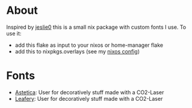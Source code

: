 # About
Inspired by [jeslie0](https://github.com/jeslie0/fonts/tree/main) this is a small nix package with custom fonts I use.
To use it:
- add this flake as input to your nixos or home-manager flake
- add this to nixpkgs.overlays
(see my [nixos config](https://github.com/green-lad/nixos/blob/niri-wayland/flake.nix))

# Fonts
- [Astetica](https://www.1001fonts.com/astetica-font.html): User for decoratively stuff made with a CO2-Laser
- [Leafery](https://www.fontspace.com/leafery-font-f77928): User for decoratively stuff made with a CO2-Laser
